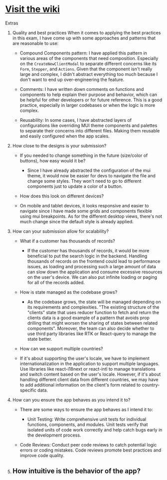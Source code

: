 # [Visit the wiki](https://github.com/Carepatron/Carepatron-Test-Full/wiki)

Extras

1. Quality and best practices
   When it comes to applying the best practices in this exam, I have come up with some approaches and patterns that are reasonable to use:

   - Compound Components pattern: I have applied this pattern in various areas of the components that need composition. Especially on the `CreateNewClientModal` to separate different concerns like its `Form`, `Stepper`, and `Actions`. Given that the component isn't really large and complex, I didn't abstract everything too much because I don't want to end up over-engineering the feature.

   - Comments: I have written down comments on functions and components to help explain their purpose and behavior, which can be helpful for other developers or for future reference. This is a good practice, especially in larger codebases or when the logic is more complex.

   - Reusability: In some cases, I have abstracted layers of configurations like overriding MUI theme components and palettes to separate their concerns into different files. Making them reusable and easily configured when the app scales.

2. How close to the designs is your submission?
   - If you needed to change something in the future (size/color of buttons), how easy would it be?
     - Since I have already abstracted the configuration of the mui theme, it would now
     be easier for devs to navigate the file and change some styles. They won't need to
     go to different components just to update a color of a button.
    
    - How does this look on different devices?
     - On mobile and tablet devices, it looks responsive and easier to navigate since I have made some grids and components flexible using mui breakpoints. As for the different desktop views, there's not much change since the default style is already applied.

3. How can your submission allow for scalability?

   - What if a customer has thousands of records?
     - If the customer has thousands of records, it would be more beneficial to put the search logic in the backend. Handling thousands of records on the frontend could lead to performance issues, as loading and processing such a large amount of data can slow down the application and consume excessive resources on the user's device. We can also put infinite loading or paging for all of the records added.

   - How is state managed as the codebase grows?
     - As the codebase grows, the state will be managed depending on its requirements and complexities. "The existing structure of the "clients" state that uses reducer function to fetch and return the clients data is a good example of a pattern that avoids prop drilling that might worsen the sharing of states between related components". Moreover, the team can also decide whether to use third party libraries like RTK or React-query to manage the state better.

   - How can we support multiple countries?
    - If it's about supporting the user's locale, we have to implement internationalization in the application to support multiple languages. Use libraries like react-i18next or react-intl to manage translations and switch content based on the user's locale. However, if it's about handling different client data from different countries, we may have to add additional information on the client's form related to country-specific data.

4. How can you ensure the app behaves as you intend it to?
    - There are some ways to ensure the app behaves as I intend it to:

      - Unit Testing: Write comprehensive unit tests for individual functions, components, and modules. Unit tests verify that isolated units of code work correctly and help catch bugs early in the development process.
    
    - Code Reviews: Conduct peer code reviews to catch potential logic errors or coding mistakes. Code reviews promote best practices and improve code quality.

5. How intuitive is the behavior of the app?
    - 